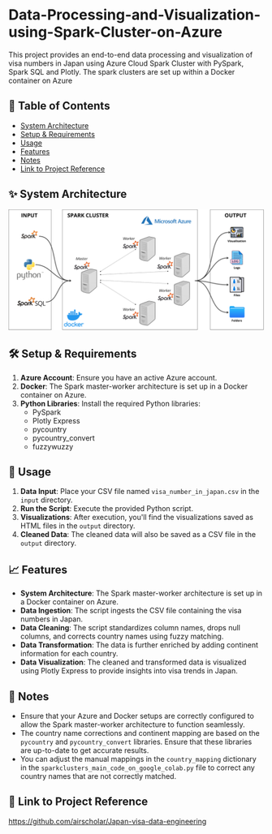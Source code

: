 # Data-Processing-and-Visualization-using-Spark-Cluster-on-Azure
This project provides an end-to-end data processing and visualization of visa numbers in Japan using Azure Cloud Spark Cluster with PySpark, Spark SQL and Plotly. The spark clusters are set up within a Docker container on Azure

## 📝 Table of Contents
- [System Architecture](#-system-architecture)
- [Setup & Requirements](#-setup--requirements)
- [Usage](#-usage)
- [Features](#-features)
- [Notes](#-notes)
- [Link to Project Reference](#-link-to-project-reference)

## ✨ System Architecture
![System Architecture](System_Architecture/Sparkcluster_architecture.png)

## 🛠 Setup & Requirements
1. **Azure Account**: Ensure you have an active Azure account.
2. **Docker**: The Spark master-worker architecture is set up in a Docker container on Azure.
3. **Python Libraries**: Install the required Python libraries:
   - PySpark
   - Plotly Express
   - pycountry
   - pycountry_convert
   - fuzzywuzzy

## 🚀 Usage
1. **Data Input**: Place your CSV file named `visa_number_in_japan.csv` in the `input` directory.
2. **Run the Script**: Execute the provided Python script.
3. **Visualizations**: After execution, you'll find the visualizations saved as HTML files in the `output` directory.
4. **Cleaned Data**: The cleaned data will also be saved as a CSV file in the `output` directory.

## 📈 Features
- **System Architecture**: The Spark master-worker architecture is set up in a Docker container on Azure.
- **Data Ingestion**: The script ingests the CSV file containing the visa numbers in Japan.
- **Data Cleaning**: The script standardizes column names, drops null columns, and corrects country names using fuzzy matching.
- **Data Transformation**: The data is further enriched by adding continent information for each country.
- **Data Visualization**: The cleaned and transformed data is visualized using Plotly Express to provide insights into visa trends in Japan.

## 📝 Notes
- Ensure that your Azure and Docker setups are correctly configured to allow the Spark master-worker architecture to function seamlessly.
- The country name corrections and continent mapping are based on the `pycountry` and `pycountry_convert` libraries. Ensure that these libraries are up-to-date to get accurate results.
- You can adjust the manual mappings in the `country_mapping` dictionary in the `sparkclusters_main_code_on_google_colab.py` file to correct any country names that are not correctly matched.

## 🔗 Link to Project Reference
https://github.com/airscholar/Japan-visa-data-engineering

